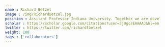 ```yaml
---
name : Richard Betzel
image : /img/RichardBetzel.jpg
position : Assitant Professor Indiana University. Together we are developing tools to lower the barriers of entry to network neuroscience using brainlife.io
scholar : https://scholar.google.com/citations?user=3j9gqsEAAAAJ&hl=en
twitter : https://twitter.com/richardfbetzel
weight: 100
tags : ['collaborators']
---
```

